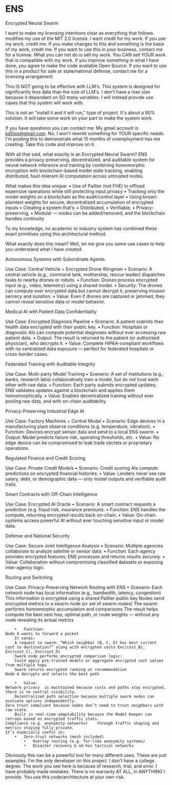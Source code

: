 # ENS
Encrypted Neural Swarm

I want to make my licensing intentions clear as everything that follows modifies my use of the MIT 2.0 license. I want credit for my work. If you use my work, credit me. If you make changes to this and something is the basis of my work, credit me. If you want to use this in your business, contact me for a license. What you can not do is sell my work. You CAN sell YOUR work that is compatible with my work. If you improve something in what I have done, you agree to make the code available Open Source. If you want to use this in a product for sale or state/national defense, contact me for a licensing arrangement.

This IS NOT going to be effective with LLM's. This system is designed for significantly less data than the size of LLM's. I don't have a max size because it dependant on SO many variables. I will instead provide use cases that this system will work with.

This is not an "install it and it will run," type of project. It's about a 90% solution. It will take some work on your part to make the system work.

If you have questions you can contact me. My gmail account is kd5jos@gmail.com. No, I won't rewrite something for YOUR specific needs. I'm posting this to demonstrate what 15 months of unemployment has me creating. Take this code and improve on it.

With all that said, what exactly is an Encrypted Neural Swarm?
ENS provides a privacy-preserving, decentralized, and auditable system for neural network inference and training by combining homomorphic encryption with blockchain-based model state tracking, enabling distributed, fault-tolerant AI computation across untrusted nodes.

What makes this idea unique:
	•	Use of Paillier (not FHE) to offload expensive operations while still protecting input privacy
	•	Tracking only the model weights on a blockchain as the audit/control layer
	•	Using known plaintext weights for secure, decentralized accumulation of encrypted inputs
	•	Creating a system that’s:
	•	Distributed,
	•	Verifiable,
	•	Privacy-preserving,
	•	Modular — nodes can be added/removed, and the blockchain handles continuity

To my knowledge, no academic or industry system has combined these exact primitives using this architectural method.

What exactly does this mean? Well, let me give you some use cases to help you understand what I have created.

Autonomous Systems with Subordinate Agents

Use Case: Central Vehicle + Encrypted Drone Wingmen
	•	Scenario: A central vehicle (e.g., command tank, mothership, rescue leader) dispatches tasks to nearby drones or robots.
	•	Function: Drones process encrypted input (e.g., video, telemetry) using a shared model.
	•	Security: The drones can compute over encrypted data but cannot decrypt it, preserving mission secrecy and isolation.
	•	Value: Even if drones are captured or jammed, they cannot reveal sensitive data or model behavior.

 Medical AI with Patient Data Confidentiality

Use Case: Encrypted Diagnosis Pipeline
	•	Scenario: A patient submits their health data encrypted with their public key.
	•	Function: Hospitals or diagnostic AIs can compute potential diagnoses without ever accessing raw patient data.
	•	Output: The result is returned to the patient (or authorized physician), who decrypts it.
	•	Value: Complete HIPAA-compliant workflows with no centralized data exposure — perfect for federated hospitals or cross-border cases.

 Federated Training with Auditable Integrity

Use Case: Multi-party Model Training
	•	Scenario: A set of institutions (e.g., banks, research labs) collaboratively train a model, but do not trust each other with raw data.
	•	Function: Each party submits encrypted updates; ENS validates updates against a blockchain and applies them homomorphically.
	•	Value: Enables decentralized training without ever pooling raw data, and with on-chain auditability.

 Privacy-Preserving Industrial Edge AI

Use Case: Factory Machines + Central Model
	•	Scenario: Edge devices in a manufacturing plant observe conditions (e.g. temperature, vibration).
	•	Function: Devices encrypt sensor data and send to a local ENS swarm.
	•	Output: Model predicts failure risk, operating thresholds, etc.
	•	Value: No edge device can be compromised to leak trade secrets or proprietary operations.

 Regulated Finance and Credit Scoring

Use Case: Private Credit Models
	•	Scenario: Credit scoring AIs compute predictions on encrypted financial histories.
	•	Value: Lenders never see raw salary, debt, or demographic data — only model outputs and verifiable audit trails.

 Smart Contracts with Off-Chain Intelligence

Use Case: Encrypted AI Oracle
	•	Scenario: A smart contract requests a prediction (e.g. fraud risk, insurance premium).
	•	Function: ENS handles the compute, returning encrypted results back on-chain.
	•	Value: On-chain systems access powerful AI without ever touching sensitive input or model data.

 Defense and National Security
 
Use Case: Secure Joint Intelligence Analysis
 	•	Scenario: Multiple agencies collaborate to analyze satellite or sensor data.
  	•	Function: Each agency provides encrypted features; ENS processes and returns results securely.
   	•	Value: Collaboration without compromising classified datasets or exposing inter-agency logic.

  Routing and Switching
  
Use Case: Privacy-Preserving Network Routing with ENS
	•	Scenario: 
 	Each network node has local information (e.g., bandwidth, latency, congestion)
  	This information is encrypted using a shared Paillier public key
   	Nodes send encrypted metrics to a swarm node (or set of swarm nodes)
    	The swarm performs homomorphic accumulation and comparisons
     	The result helps compute the best next hop, optimal path, or route weights — without any node revealing its actual metrics
      
        •	Function:
  	Node A wants to forward a packet
        It sends:
		A request to swarm: “Which neighbor (B, C, D) has best current cost to destination?” along with encrypted costs Enc(cost_B), Enc(cost_C), Enc(cost_D)
        Swarm node performs encrypted comparison logic:
		Could apply pre-trained models or aggregate encrypted cost values from multiple hops
        Swarm returns encrypted ranking or recommendation
	Node A decrypts and selects the best path
 
        •	Value:
	Network privacy	 is maintained because costs and paths stay encrypted, there is no central visibility.
        Decentralized path selection because multiple swarm nodes can evaluate options independently.
	Zero trust compliant because nodes don’t need to trust neighbors with raw state.
        Built in real-time adaptability	because the Model Keeper can retrain based on encrypted traffic stats.
	Compliance (e.g. anonymity networks)	through traffic shaping and metrics staying fully private.
 	It’s especially useful in:
  		•	Zero-trust networks (mesh included)
    		•	Overlay routing (e.g. Tor-like anonymity systems)
      		•	Disaster recovery & ad-hoc tactical networks

Obviously this can be a powerful tool for many different uses. These are just examples. I'm the only developer on this project. I don't have a college degree. The work you see here is because of research, trial, and error. I have probably made mistakes. There is no warranty AT ALL, in ANYTHING I provide. You use this code/architecture at your own risk.
